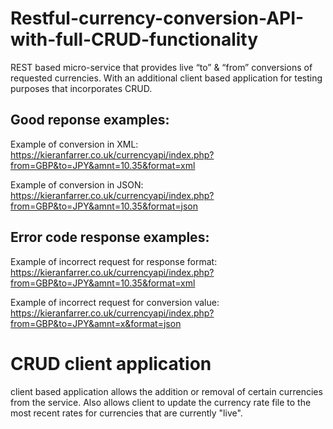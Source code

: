 # Restful-currency-conversion-API-with-full-CRUD-functionality
REST based micro-service that provides live “to” &amp; “from” conversions of requested currencies. 
With an additional client based application for testing purposes that incorporates CRUD.

## Good reponse examples:
Example of conversion in XML: https://kieranfarrer.co.uk/currencyapi/index.php?from=GBP&to=JPY&amnt=10.35&format=xml

Example of conversion in JSON: https://kieranfarrer.co.uk/currencyapi/index.php?from=GBP&to=JPY&amnt=10.35&format=json

## Error code response examples:
Example of incorrect request for response format: https://kieranfarrer.co.uk/currencyapi/index.php?from=GBP&to=JPY&amnt=10.35&format=xml

Example of incorrect request for conversion value: https://kieranfarrer.co.uk/currencyapi/index.php?from=GBP&to=JPY&amnt=x&format=json

# CRUD client application
client based application allows the addition or removal of certain currencies from the service. Also allows client to update the currency rate file to the most recent rates for currencies that are currently "live".
